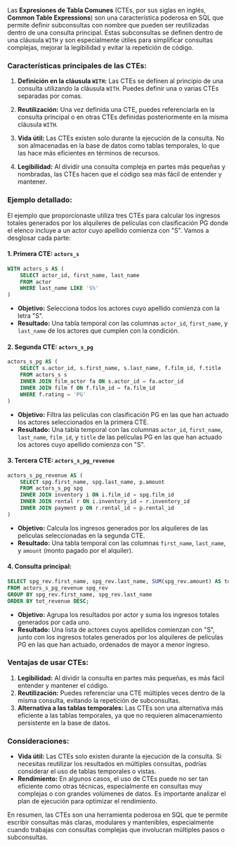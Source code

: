 Las **Expresiones de Tabla Comunes** (CTEs, por sus siglas en inglés, **Common Table Expressions**) son una característica poderosa en SQL que permite definir subconsultas con nombre que pueden ser reutilizadas dentro de una consulta principal. Estas subconsultas se definen dentro de una cláusula `WITH` y son especialmente útiles para simplificar consultas complejas, mejorar la legibilidad y evitar la repetición de código.

### Características principales de las CTEs:

1. **Definición en la cláusula `WITH`:** Las CTEs se definen al principio de una consulta utilizando la cláusula `WITH`. Puedes definir una o varias CTEs separadas por comas.

2. **Reutilización:** Una vez definida una CTE, puedes referenciarla en la consulta principal o en otras CTEs definidas posteriormente en la misma cláusula `WITH`.

3. **Vida útil:** Las CTEs existen solo durante la ejecución de la consulta. No son almacenadas en la base de datos como tablas temporales, lo que las hace más eficientes en términos de recursos.

4. **Legibilidad:** Al dividir una consulta compleja en partes más pequeñas y nombradas, las CTEs hacen que el código sea más fácil de entender y mantener.

### Ejemplo detallado:

El ejemplo que proporcionaste utiliza tres CTEs para calcular los ingresos totales generados por los alquileres de películas con clasificación PG donde el elenco incluye a un actor cuyo apellido comienza con "S". Vamos a desglosar cada parte:

#### 1. Primera CTE: `actors_s`
```sql
WITH actors_s AS (
    SELECT actor_id, first_name, last_name
    FROM actor
    WHERE last_name LIKE 'S%'
)
```
- **Objetivo:** Selecciona todos los actores cuyo apellido comienza con la letra "S".
- **Resultado:** Una tabla temporal con las columnas `actor_id`, `first_name`, y `last_name` de los actores que cumplen con la condición.

#### 2. Segunda CTE: `actors_s_pg`
```sql
actors_s_pg AS (
    SELECT s.actor_id, s.first_name, s.last_name, f.film_id, f.title
    FROM actors_s s
    INNER JOIN film_actor fa ON s.actor_id = fa.actor_id
    INNER JOIN film f ON f.film_id = fa.film_id
    WHERE f.rating = 'PG'
)
```
- **Objetivo:** Filtra las películas con clasificación PG en las que han actuado los actores seleccionados en la primera CTE.
- **Resultado:** Una tabla temporal con las columnas `actor_id`, `first_name`, `last_name`, `film_id`, y `title` de las películas PG en las que han actuado los actores cuyo apellido comienza con "S".

#### 3. Tercera CTE: `actors_s_pg_revenue`
```sql
actors_s_pg_revenue AS (
    SELECT spg.first_name, spg.last_name, p.amount
    FROM actors_s_pg spg
    INNER JOIN inventory i ON i.film_id = spg.film_id
    INNER JOIN rental r ON i.inventory_id = r.inventory_id
    INNER JOIN payment p ON r.rental_id = p.rental_id
)
```
- **Objetivo:** Calcula los ingresos generados por los alquileres de las películas seleccionadas en la segunda CTE.
- **Resultado:** Una tabla temporal con las columnas `first_name`, `last_name`, y `amount` (monto pagado por el alquiler).

#### 4. Consulta principal:
```sql
SELECT spg_rev.first_name, spg_rev.last_name, SUM(spg_rev.amount) AS tot_revenue
FROM actors_s_pg_revenue spg_rev
GROUP BY spg_rev.first_name, spg_rev.last_name
ORDER BY tot_revenue DESC;
```
- **Objetivo:** Agrupa los resultados por actor y suma los ingresos totales generados por cada uno.
- **Resultado:** Una lista de actores cuyos apellidos comienzan con "S", junto con los ingresos totales generados por los alquileres de películas PG en las que han actuado, ordenados de mayor a menor ingreso.

### Ventajas de usar CTEs:

1. **Legibilidad:** Al dividir la consulta en partes más pequeñas, es más fácil entender y mantener el código.
2. **Reutilización:** Puedes referenciar una CTE múltiples veces dentro de la misma consulta, evitando la repetición de subconsultas.
3. **Alternativa a las tablas temporales:** Las CTEs son una alternativa más eficiente a las tablas temporales, ya que no requieren almacenamiento persistente en la base de datos.

### Consideraciones:

- **Vida útil:** Las CTEs solo existen durante la ejecución de la consulta. Si necesitas reutilizar los resultados en múltiples consultas, podrías considerar el uso de tablas temporales o vistas.
- **Rendimiento:** En algunos casos, el uso de CTEs puede no ser tan eficiente como otras técnicas, especialmente en consultas muy complejas o con grandes volúmenes de datos. Es importante analizar el plan de ejecución para optimizar el rendimiento.

En resumen, las CTEs son una herramienta poderosa en SQL que te permite escribir consultas más claras, modulares y mantenibles, especialmente cuando trabajas con consultas complejas que involucran múltiples pasos o subconsultas.
